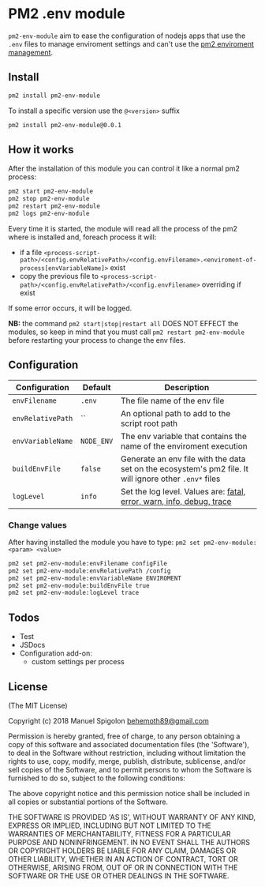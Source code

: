 # PM2 .env module

`pm2-env-module` aim to ease the configuration of nodejs apps that use the `.env` files to manage enviroment settings and can't use the [pm2 enviroment management](http://pm2.keymetrics.io/docs/usage/environment/).


## Install

```sh
pm2 install pm2-env-module
```

To install a specific version use the `@<version>` suffix

```sh
pm2 install pm2-env-module@0.0.1
```


## How it works

After the installation of this module you can control it like a normal pm2 process:

```sh
pm2 start pm2-env-module
pm2 stop pm2-env-module
pm2 restart pm2-env-module
pm2 logs pm2-env-module
```

Every time it is started, the module will read all the process of the pm2 where is installed and, foreach process it will:
+ if a file `<process-script-path>/<config.envRelativePath>/<config.envFilename>.<enviroment-of-process[envVariableName]>` exist
+ copy the previous file to `<process-script-path>/<config.envRelativePath>/<config.envFilename>` overriding if exist

If some error occurs, it will be logged.

**NB:** the command `pm2 start|stop|restart all` DOES NOT EFFECT the modules, so keep in mind that you must call `pm2 restart pm2-env-module` before restarting your process to change the env files.


## Configuration

| Configuration | Default | Description
| ------------- | ------- | -----------
| `envFilename`     | `.env`     | The file name of the env file
| `envRelativePath` | ``         | An optional path to add to the script root path
| `envVariableName` | `NODE_ENV` | The env variable that contains the name of the enviroment execution
| `buildEnvFile`    | `false`    | Generate an env file with the data set on the ecosystem's pm2 file. It will ignore other `.env*` files
| `logLevel`        | `info`     | Set the log level. Values are: [fatal, error, warn, info, debug, trace](https://getpino.io/#/docs/API?id=level)


### Change values

After having installed the module you have to type: `pm2 set pm2-env-module:<param> <value>`

```sh
pm2 set pm2-env-module:envFilename configFile
pm2 set pm2-env-module:envRelativePath /config
pm2 set pm2-env-module:envVariableName ENVIROMENT
pm2 set pm2-env-module:buildEnvFile true
pm2 set pm2-env-module:logLevel trace
```


## Todos

+ Test
+ JSDocs
+ Configuration add-on:
    + custom settings per process


## License
(The MIT License)

Copyright (c) 2018 Manuel Spigolon <behemoth89@gmail.com>

Permission is hereby granted, free of charge, to any person obtaining a copy of this software and associated documentation files (the 'Software'), to deal in the Software without restriction, including without limitation the rights to use, copy, modify, merge, publish, distribute, sublicense, and/or sell copies of the Software, and to permit persons to whom the Software is furnished to do so, subject to the following conditions:

The above copyright notice and this permission notice shall be included in all copies or substantial portions of the Software.

THE SOFTWARE IS PROVIDED 'AS IS', WITHOUT WARRANTY OF ANY KIND, EXPRESS OR IMPLIED, INCLUDING BUT NOT LIMITED TO THE WARRANTIES OF MERCHANTABILITY, FITNESS FOR A PARTICULAR PURPOSE AND NONINFRINGEMENT. IN NO EVENT SHALL THE AUTHORS OR COPYRIGHT HOLDERS BE LIABLE FOR ANY CLAIM, DAMAGES OR OTHER LIABILITY, WHETHER IN AN ACTION OF CONTRACT, TORT OR OTHERWISE, ARISING FROM, OUT OF OR IN CONNECTION WITH THE SOFTWARE OR THE USE OR OTHER DEALINGS IN THE SOFTWARE.
